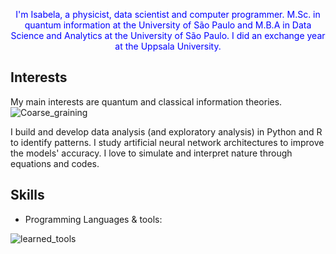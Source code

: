 
<p style="color:blue" align="center">
  I'm Isabela, a physicist, data scientist and computer programmer. 
    M.Sc. in quantum information at the University of São Paulo and M.B.A in Data Science and Analytics at the University of São Paulo. I did an exchange year at the Uppsala University. 
</b><br>
</p>

## Interests

My main interests are quantum and classical information theories. 
![Coarse_graining](https://github.com/isadays/isadays/assets/59461869/74d74419-2e9b-4c1a-ad91-fda6c0b02a58)

I build and develop data analysis (and exploratory analysis) in Python and R to identify patterns. I study artificial neural network architectures to improve the models' accuracy. I love to simulate and interpret nature through equations and codes.


## Skills

- Programming Languages & tools:

![learned_tools](https://github.com/isadays/isadays/assets/59461869/ef598ea3-55c5-4b2a-8d6b-3b42fbb85253)
